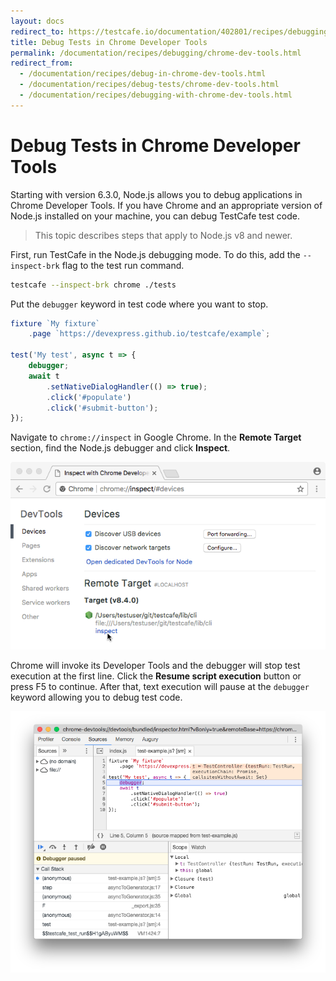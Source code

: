 ```yaml
---
layout: docs
redirect_to: https://testcafe.io/documentation/402801/recipes/debugging/chrome-dev-tools
title: Debug Tests in Chrome Developer Tools
permalink: /documentation/recipes/debugging/chrome-dev-tools.html
redirect_from:
  - /documentation/recipes/debug-in-chrome-dev-tools.html
  - /documentation/recipes/debug-tests/chrome-dev-tools.html
  - /documentation/recipes/debugging-with-chrome-dev-tools.html
---
```

# Debug Tests in Chrome Developer Tools

Starting with version 6.3.0, Node.js allows you to debug applications in Chrome Developer Tools.
If you have Chrome and an appropriate version of Node.js installed on your machine,
you can debug TestCafe test code.

> This topic describes steps that apply to Node.js v8 and newer.

First, run TestCafe in the Node.js debugging mode. To do this, add the `--inspect-brk` flag to the test run command.

```sh
testcafe --inspect-brk chrome ./tests
```

Put the `debugger` keyword in test code where you want to stop.

```js
fixture `My fixture`
    .page `https://devexpress.github.io/testcafe/example`;

test('My test', async t => {
    debugger;
    await t
        .setNativeDialogHandler(() => true);
        .click('#populate')
        .click('#submit-button');
});
```

Navigate to `chrome://inspect` in Google Chrome. In the **Remote Target** section, find the Node.js debugger and click **Inspect**.

![Inspect Page in Google Chrome](../../../images/chrome-dev-tools/chrome-inspect.png)

Chrome will invoke its Developer Tools and the debugger will stop test execution at the first line.
Click the **Resume script execution** button or press F5 to continue. After that, text execution will pause at the `debugger` keyword allowing you to debug test code.

![Debugging in Chrome Dev Tools](../../../images/chrome-dev-tools/chrome-dev-tools.png)
